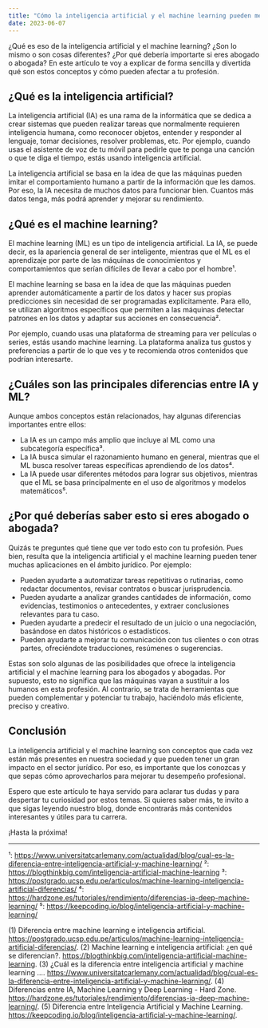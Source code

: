 ```yaml
---
title: "Cómo la inteligencia artificial y el machine learning pueden mejorar tu trabajo como abogado o abogada"
date: 2023-06-07
---
```


¿Qué es eso de la inteligencia artificial y el machine learning? ¿Son lo mismo o son cosas diferentes? ¿Por qué debería importarte si eres abogado o abogada? En este artículo te voy a explicar de forma sencilla y divertida qué son estos conceptos y cómo pueden afectar a tu profesión.

## ¿Qué es la inteligencia artificial?

La inteligencia artificial (IA) es una rama de la informática que se dedica a crear sistemas que pueden realizar tareas que normalmente requieren inteligencia humana, como reconocer objetos, entender y responder al lenguaje, tomar decisiones, resolver problemas, etc. Por ejemplo, cuando usas el asistente de voz de tu móvil para pedirle que te ponga una canción o que te diga el tiempo, estás usando inteligencia artificial.

La inteligencia artificial se basa en la idea de que las máquinas pueden imitar el comportamiento humano a partir de la información que les damos. Por eso, la IA necesita de muchos datos para funcionar bien. Cuantos más datos tenga, más podrá aprender y mejorar su rendimiento.

## ¿Qué es el machine learning?

El machine learning (ML) es un tipo de inteligencia artificial. La IA, se puede decir, es la apariencia general de ser inteligente, mientras que el ML es el aprendizaje por parte de las máquinas de conocimientos y comportamientos que serían difíciles de llevar a cabo por el hombre¹.

El machine learning se basa en la idea de que las máquinas pueden aprender automáticamente a partir de los datos y hacer sus propias predicciones sin necesidad de ser programadas explícitamente. Para ello, se utilizan algoritmos específicos que permiten a las máquinas detectar patrones en los datos y adaptar sus acciones en consecuencia².

Por ejemplo, cuando usas una plataforma de streaming para ver películas o series, estás usando machine learning. La plataforma analiza tus gustos y preferencias a partir de lo que ves y te recomienda otros contenidos que podrían interesarte.

## ¿Cuáles son las principales diferencias entre IA y ML?

Aunque ambos conceptos están relacionados, hay algunas diferencias importantes entre ellos:

- La IA es un campo más amplio que incluye al ML como una subcategoría específica³.
- La IA busca simular el razonamiento humano en general, mientras que el ML busca resolver tareas específicas aprendiendo de los datos⁴.
- La IA puede usar diferentes métodos para lograr sus objetivos, mientras que el ML se basa principalmente en el uso de algoritmos y modelos matemáticos⁵.

## ¿Por qué deberías saber esto si eres abogado o abogada?

Quizás te preguntes qué tiene que ver todo esto con tu profesión. Pues bien, resulta que la inteligencia artificial y el machine learning pueden tener muchas aplicaciones en el ámbito jurídico. Por ejemplo:

- Pueden ayudarte a automatizar tareas repetitivas o rutinarias, como redactar documentos, revisar contratos o buscar jurisprudencia.
- Pueden ayudarte a analizar grandes cantidades de información, como evidencias, testimonios o antecedentes, y extraer conclusiones relevantes para tu caso.
- Pueden ayudarte a predecir el resultado de un juicio o una negociación, basándose en datos históricos o estadísticos.
- Pueden ayudarte a mejorar tu comunicación con tus clientes o con otras partes, ofreciéndote traducciones, resúmenes o sugerencias.

Estas son solo algunas de las posibilidades que ofrece la inteligencia artificial y el machine learning para los abogados y abogadas. Por supuesto, esto no significa que las máquinas vayan a sustituir a los humanos en esta profesión. Al contrario, se trata de herramientas que pueden complementar y potenciar tu trabajo, haciéndolo más eficiente, preciso y creativo.

## Conclusión

La inteligencia artificial y el machine learning son conceptos que cada vez están más presentes en nuestra sociedad y que pueden tener un gran impacto en el sector jurídico. Por eso, es importante que los conozcas y que sepas cómo aprovecharlos para mejorar tu desempeño profesional.

Espero que este artículo te haya servido para aclarar tus dudas y para despertar tu curiosidad por estos temas. Si quieres saber más, te invito a que sigas leyendo nuestro blog, donde encontrarás más contenidos interesantes y útiles para tu carrera.

¡Hasta la próxima!

---

¹: https://www.universitatcarlemany.com/actualidad/blog/cual-es-la-diferencia-entre-inteligencia-artificial-y-machine-learning/
²: https://blogthinkbig.com/inteligencia-artificial-machine-learning
³: https://postgrado.ucsp.edu.pe/articulos/machine-learning-inteligencia-artificial-diferencias/
⁴: https://hardzone.es/tutoriales/rendimiento/diferencias-ia-deep-machine-learning/
⁵: https://keepcoding.io/blog/inteligencia-artificial-y-machine-learning/


(1) Diferencia entre machine learning e inteligencia artificial. https://postgrado.ucsp.edu.pe/articulos/machine-learning-inteligencia-artificial-diferencias/.
(2) Machine learning e inteligencia artificial: ¿en qué se diferencian?. https://blogthinkbig.com/inteligencia-artificial-machine-learning.
(3) ¿Cuál es la diferencia entre inteligencia artificial y machine learning .... https://www.universitatcarlemany.com/actualidad/blog/cual-es-la-diferencia-entre-inteligencia-artificial-y-machine-learning/.
(4) Diferencias entre IA, Machine Learning y Deep Learning - Hard Zone. https://hardzone.es/tutoriales/rendimiento/diferencias-ia-deep-machine-learning/.
(5) Diferencia entre Inteligencia Artificial y Machine Learning. https://keepcoding.io/blog/inteligencia-artificial-y-machine-learning/.